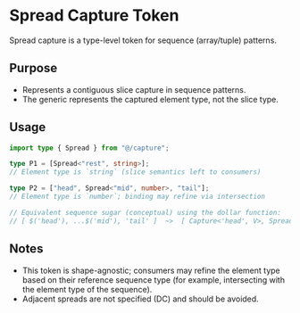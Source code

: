 # Spread Capture Token

Spread capture is a type-level token for sequence (array/tuple) patterns.

## Purpose

- Represents a contiguous slice capture in sequence patterns.
- The generic represents the captured element type, not the slice type.

## Usage

```ts
import type { Spread } from "@/capture";

type P1 = [Spread<"rest", string>];
// Element type is `string` (slice semantics left to consumers)

type P2 = ["head", Spread<"mid", number>, "tail"];
// Element type is `number`; binding may refine via intersection

// Equivalent sequence sugar (conceptual) using the dollar function:
// [ $('head'), ...$('mid'), 'tail' ]  ~>  [ Capture<'head', V>, Spread<'mid', V>, 'tail' ]
```

## Notes

- This token is shape-agnostic; consumers may refine the element type based on
  their reference sequence type (for example, intersecting with the element type
  of the sequence).
- Adjacent spreads are not specified (DC) and should be avoided.
